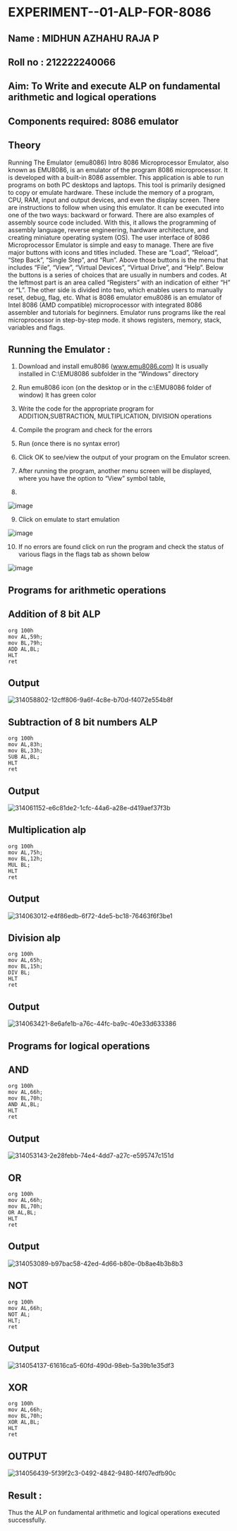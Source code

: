 # EXPERIMENT--01-ALP-FOR-8086

## Name : MIDHUN AZHAHU RAJA P

## Roll no : 212222240066







## Aim: To Write and execute ALP on fundamental arithmetic and logical operations

## Components required: 8086  emulator 

## Theory 
Running The Emulator (emu8086) Intro 8086 Microprocessor Emulator, also known as EMU8086, is an emulator of the program 8086 microprocessor. It is developed with a built-in 8086 assembler. This application is able to run programs on both PC desktops and laptops. This tool is primarily designed to copy or emulate hardware. These include the memory of a program, CPU, RAM, input and output devices, and even the display screen. There are instructions to follow when using this emulator. It can be executed into one of the two ways: backward or forward. There are also examples of assembly source code included. With this, it allows the programming of assembly language, reverse engineering, hardware architecture, and creating miniature operating system (OS). The user interface of 8086 Microprocessor Emulator is simple and easy to manage. There are five major buttons with icons and titles included. These are “Load”, “Reload”, “Step Back”, “Single Step”, and “Run”. Above those buttons is the menu that includes “File”, “View”, “Virtual Devices”, “Virtual Drive”, and “Help”. Below the buttons is a series of choices that are usually in numbers and codes. At the leftmost part is an area called “Registers” with an indication of either “H” or “L”. The other side is divided into two, which enables users to manually reset, debug, flag, etc. What is 8086 emulator emu8086 is an emulator of Intel 8086 (AMD compatible) microprocessor with integrated 8086 assembler and tutorials for beginners. Emulator runs programs like the real microprocessor in step-by-step mode. it shows registers, memory, stack, variables and flags.


 ## Running the Emulator :
 
1.	Download and install emu8086 (www.emu8086.com) It is usually installed in C:\EMU8086 subfolder in the “Windows” directory
 
2.  Run  emu8086 icon (on the desktop or in the c:\EMU8086 folder of window) It has green color 
 
 
3. Write the code for the appropriate program for ADDITION,SUBTRACTION, MULTIPLICATION,  DIVISION operations 

4.	 Compile the program and check for the errors
   
5.	Run (once there is no syntax error) 

6.	Click OK to see/view the output of your program on the Emulator screen. 


7.	After running the program, another menu screen will be displayed, where you have the option to “View” symbol table,
   
8.	 


![image](https://user-images.githubusercontent.com/36288975/189273263-d65baae9-4b8f-4723-afb3-c0ffa4052b04.png)











9.	Click on emulate to start emulation 








![image](https://user-images.githubusercontent.com/36288975/189273273-9bb36ec1-e2e8-4892-8d35-37707332bfdc.png)








10.	If no errors are found click on run the program and check the status of various flags in the flags tab as shown below 






![image](https://user-images.githubusercontent.com/36288975/189273277-113a2a33-4a40-4ff8-95a5-ecd3a1f504fe.png)







## Programs for arithmetic  operations

## Addition  of 8 bit ALP 

```
org 100h
mov AL,59h;
mov BL,79h;
ADD AL,BL;
HLT
ret
```



## Output  

![314058802-12cff806-9a6f-4c8e-b70d-f4072e554b8f](https://github.com/MUKESHPARTHASARATHY/EXPERIMENT--01-ALP-FOR-8086/assets/119393818/1f724cb6-9f36-4ce4-af80-396852c49946)

 
## Subtraction   of 8 bit numbers  ALP 

```
org 100h
mov AL,83h;
mov BL,33h;
SUB AL,BL;
HLT
ret
```
 
## Output  

![314061152-e6c81de2-1cfc-44a6-a28e-d419aef37f3b](https://github.com/MUKESHPARTHASARATHY/EXPERIMENT--01-ALP-FOR-8086/assets/119393818/0e03a2ff-a297-4848-a4da-044cd8481ff4)

## Multiplication alp 

```
org 100h
mov AL,75h;
mov BL,12h;
MUL BL;
HLT
ret
```

 ## Output 
 
![314063012-e4f86edb-6f72-4de5-bc18-76463f6f3be1](https://github.com/MUKESHPARTHASARATHY/EXPERIMENT--01-ALP-FOR-8086/assets/119393818/652164b9-15c4-4c4d-adcd-a1b72865719c)



## Division alp 

```
org 100h
mov AL,65h;
mov BL,15h;
DIV BL;
HLT
ret
```

## Output  

![314063421-8e6afe1b-a76c-44fc-ba9c-40e33d633386](https://github.com/MUKESHPARTHASARATHY/EXPERIMENT--01-ALP-FOR-8086/assets/119393818/7acbfec9-c014-4589-86fd-a93c6f20c468)


## Programs for logical operations

## AND

```
org 100h
mov AL,66h;
mov BL,70h;
AND AL,BL;
HLT
ret
```

## Output

![314053143-2e28febb-74e4-4dd7-a27c-e595747c151d](https://github.com/MUKESHPARTHASARATHY/EXPERIMENT--01-ALP-FOR-8086/assets/119393818/fb7594e3-473d-4650-b5f3-34fdedca542d)

## OR

```
org 100h
mov AL,66h;
mov BL,70h;
OR AL,BL;
HLT
ret
```
## Output

![314053089-b97bac58-42ed-4d66-b80e-0b8ae4b3b8b3](https://github.com/MUKESHPARTHASARATHY/EXPERIMENT--01-ALP-FOR-8086/assets/119393818/abd27335-f1d1-4cc5-8c06-8dfa34ce292c)

## NOT

```
org 100h
mov AL,66h;
NOT AL;
HLT;
ret
```

## Output

![314054137-61616ca5-60fd-490d-98eb-5a39b1e35df3](https://github.com/MUKESHPARTHASARATHY/EXPERIMENT--01-ALP-FOR-8086/assets/119393818/6222138d-e70f-4f34-b1e3-587af6648088)


## XOR

```
org 100h
mov AL,66h;
mov BL,70h;
XOR AL,BL;
HLT
ret
```

## OUTPUT

![314056439-5f39f2c3-0492-4842-9480-f4f07edfb90c](https://github.com/MUKESHPARTHASARATHY/EXPERIMENT--01-ALP-FOR-8086/assets/119393818/aff27c0d-df70-4e12-b902-d02744e12c86)


## Result :

Thus the ALP on fundamental arithmetic and logical operations executed successfully.
 








